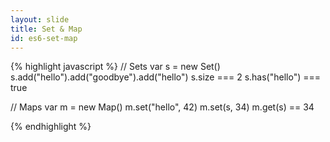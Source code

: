 ```yaml
---
layout: slide
title: Set & Map
id: es6-set-map
---
```

{% highlight javascript %}
// Sets
var s = new Set()
s.add("hello").add("goodbye").add("hello")
s.size === 2
s.has("hello") === true

// Maps
var m = new Map()
m.set("hello", 42)
m.set(s, 34)
m.get(s) == 34

{% endhighlight %}


